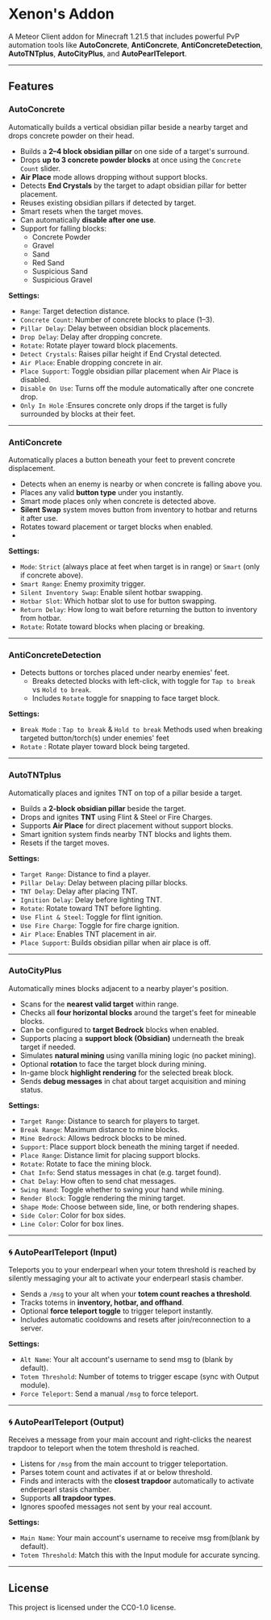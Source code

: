 # Xenon's Addon

A Meteor Client addon for Minecraft 1.21.5 that includes powerful PvP automation tools like **AutoConcrete**, **AntiConcrete**, **AntiConcreteDetection**, **AutoTNTplus**, **AutoCityPlus**, and **AutoPearlTeleport**. 

---

##  Features
###  AutoConcrete
Automatically builds a vertical obsidian pillar beside a nearby target and drops concrete powder on their head.

- Builds a **2–4 block obsidian pillar** on one side of a target's surround.
- Drops **up to 3 concrete powder blocks** at once using the `Concrete Count` slider.
- **Air Place** mode allows dropping without support blocks.
- Detects **End Crystals** by the target to adapt obsidian pillar for better placement.
- Reuses existing obsidian pillars if detected by target.
- Smart resets when the target moves.
- Can automatically **disable after one use**.
- Support for falling blocks:
    - Concrete Powder
    - Gravel
    - Sand
    - Red Sand
    - Suspicious Sand
    - Suspicious Gravel
  
**Settings:**
- `Range`: Target detection distance.
- `Concrete Count`: Number of concrete blocks to place (1–3).
- `Pillar Delay`: Delay between obsidian block placements.
- `Drop Delay`: Delay after dropping concrete.
- `Rotate`: Rotate player toward block placements.
- `Detect Crystals`: Raises pillar height if End Crystal detected.
- `Air Place`: Enable dropping concrete in air.
- `Place Support`: Toggle obsidian pillar placement when Air Place is disabled.
- `Disable On Use`: Turns off the module automatically after one concrete drop.
- `Only In Hole` :Ensures concrete only drops if the target is fully surrounded by blocks at their feet.
  
---

###  AntiConcrete
Automatically places a button beneath your feet to prevent concrete displacement.

- Detects when an enemy is nearby or when concrete is falling above you.
- Places any valid **button type** under you instantly.
- Smart mode places only when concrete is detected above.
- **Silent Swap** system moves button from inventory to hotbar and returns it after use.
- Rotates toward placement or target blocks when enabled.
- 
**Settings:**
- `Mode`: `Strict` (always place at feet when target is in range) or `Smart` (only if concrete above).
- `Smart Range`: Enemy proximity trigger.
- `Silent Inventory Swap`: Enable silent hotbar swapping.
- `Hotbar Slot`: Which hotbar slot to use for button swapping.
- `Return Delay`: How long to wait before returning the button to inventory from hotbar.
- `Rotate`: Rotate toward blocks when placing or breaking.

---

### AntiConcreteDetection
- Detects buttons or torches placed under nearby enemies' feet.
    - Breaks detected blocks with left-click, with toggle for `Tap to break` vs `Hold to break`.
    - Includes `Rotate` toggle for snapping to face target block.

**Settings:**
- `Break Mode` : `Tap to break` & `Hold to break` Methods used when breaking targeted button/torch(s) under enemies' feet
- `Rotate` : Rotate player toward block being targeted.

---

###  AutoTNTplus
Automatically places and ignites TNT on top of a pillar beside a target.

- Builds a **2-block obsidian pillar** beside the target.
- Drops and ignites **TNT** using Flint & Steel or Fire Charges.
- Supports **Air Place** for direct placement without support blocks.
- Smart ignition system finds nearby TNT blocks and lights them.
- Resets if the target moves.

**Settings:**
- `Target Range`: Distance to find a player.
- `Pillar Delay`: Delay between placing pillar blocks.
- `TNT Delay`: Delay after placing TNT.
- `Ignition Delay`: Delay before lighting TNT.
- `Rotate`: Rotate toward TNT before lighting.
- `Use Flint & Steel`: Toggle for flint ignition.
- `Use Fire Charge`: Toggle for fire charge ignition.
- `Air Place`: Enables TNT placement in air.
- `Place Support`: Builds obsidian pillar when air place is off.

---

### AutoCityPlus
Automatically mines blocks adjacent to a nearby player's position.

- Scans for the **nearest valid target** within range.
- Checks all **four horizontal blocks** around the target's feet for mineable blocks.
- Can be configured to **target Bedrock** blocks when enabled.
- Supports placing a **support block (Obsidian)** underneath the break target if needed.
- Simulates **natural mining** using vanilla mining logic (no packet mining).
- Optional **rotation** to face the target block during mining.
- In-game block **highlight rendering** for the selected break block.
- Sends **debug messages** in chat about target acquisition and mining status.

**Settings:**
- `Target Range`: Distance to search for players to target.
- `Break Range`: Maximum distance to mine blocks.
- `Mine Bedrock`: Allows bedrock blocks to be mined.
- `Support`: Place support block beneath the mining target if needed.
- `Place Range`: Distance limit for placing support blocks.
- `Rotate`: Rotate to face the mining block.
- `Chat Info`: Send status messages in chat (e.g. target found).
- `Chat Delay`: How often to send chat messages.
- `Swing Hand`: Toggle whether to swing your hand while mining.
- `Render Block`: Toggle rendering the mining target.
- `Shape Mode`: Choose between side, line, or both rendering shapes.
- `Side Color`: Color for box sides.
- `Line Color`: Color for box lines.

---

### 🌀 AutoPearlTeleport (Input)
Teleports you to your enderpearl when your totem threshold is reached by silently messaging your alt to activate your enderpearl stasis chamber.

- Sends a `/msg` to your alt when your **totem count reaches a threshold**.
- Tracks totems in **inventory, hotbar, and offhand**.
- Optional **force teleport toggle** to trigger teleport instantly.
- Includes automatic cooldowns and resets after join/reconnection to a server.

**Settings:**
- `Alt Name`: Your alt account's username to send msg to (blank by default).
- `Totem Threshold`: Number of totems to trigger escape (sync with Output module).
- `Force Teleport`: Send a manual `/msg` to force teleport.

---

### 🌀 AutoPearlTeleport (Output)
Receives a message from your main account and right-clicks the nearest trapdoor to teleport when the totem threshold is reached.

- Listens for `/msg` from the main account to trigger teleportation.
- Parses totem count and activates if at or below threshold.
- Finds and interacts with the **closest trapdoor** automatically to activate enderpearl stasis chamber.
- Supports **all trapdoor types**.
- Ignores spoofed messages not sent by your real account.

**Settings:**
- `Main Name`: Your main account's username to receive msg from(blank by default).
- `Totem Threshold`: Match this with the Input module for accurate syncing.

---

##  License
This project is licensed under the CC0-1.0 license.
